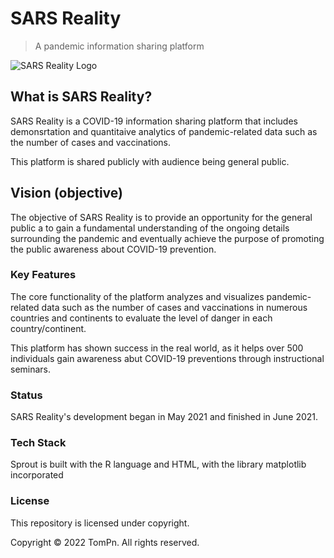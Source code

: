 # SARS Reality
> A pandemic information sharing platform

![SARS Reality Logo](https://github.com/TomPn/sars-reality/blob/main/IMG_1069.jpg)

## What is SARS Reality?
SARS Reality is a COVID-19 information sharing platform that includes demonsrtation and quantitaive analytics of pandemic-related data such as the number of cases and vaccinations.

This platform is shared publicly with audience being general public.

## Vision (objective)
The objective of SARS Reality is to provide an opportunity for the general public a to gain a fundamental understanding of the ongoing details
surrounding the pandemic and eventually achieve the purpose of promoting the public awareness about COVID-19 prevention.

### Key Features
The core functionality of the platform analyzes and visualizes pandemic-related data such as the number of cases and vaccinations in numerous countries and continents to evaluate the level of danger in each country/continent.

This platform has shown success in the real world, as it helps over 500 individuals gain awareness abut COVID-19 preventions through instructional seminars.

### Status
SARS Reality's development began in May 2021 and finished in June 2021.

### Tech Stack
Sprout is built with the R language and HTML, with the library matplotlib incorporated

### License
This repository is licensed under copyright.

Copyright © 2022 TomPn. All rights reserved.
